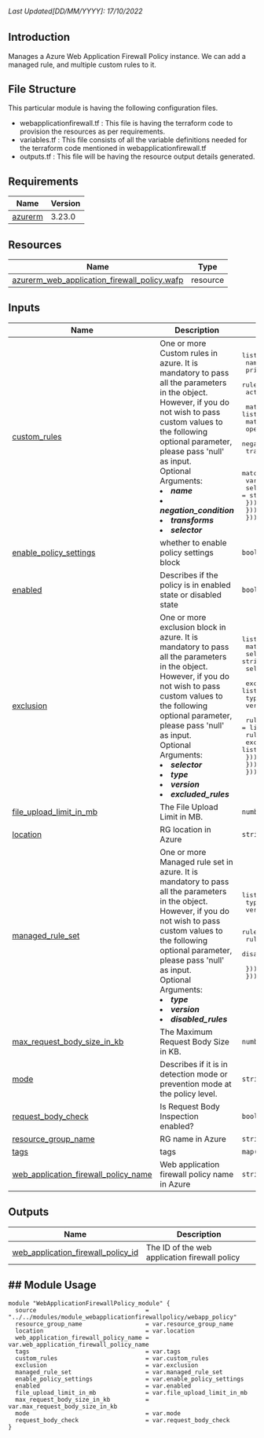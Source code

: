 <!-- BEGIN_TF_DOCS -->
###### Last Updated[DD/MM/YYYY]: 17/10/2022
## Introduction

Manages a Azure Web Application Firewall Policy instance. We can add a managed rule, and multiple custom rules to it. 

## File Structure 

This particular module is having the following configuration files.
- webapplicationfirewall.tf : This file is having the terraform code to provision the resources as per requirements.
- variables.tf : This file consists of all the variable definitions needed for the terraform code mentioned in webapplicationfirewall.tf
- outputs.tf : This file will be having the resource output details generated.

## Requirements

| Name | Version |
|------|---------|
| <a name="requirement_azurerm"></a> [azurerm](#requirement\_azurerm) | 3.23.0 |

## Resources

| Name | Type |
|------|------|
| [azurerm_web_application_firewall_policy.wafp](https://registry.terraform.io/providers/hashicorp/azurerm/latest/docs/resources/web_application_firewall_policy) | resource |

## Inputs

| Name | Description | Type | Default | Required |
|------|-------------|------|---------|:--------:|
| <a name="input_custom_rules"></a> [custom\_rules](#input\_custom\_rules) | One or more Custom rules in azure. It is mandatory to pass all the parameters in the object. However, if you do not wish to pass custom values to the following optional parameter, please pass 'null' as input. <br>Optional Arguments:<br><li>***name***<br><li>***negation_condition***<br><li>***transforms***<br><li>***selector*** | <pre>list(object({<br>    name      = string<br>    priority  = number<br>    rule_type = string<br>    action    = string<br><br>    match_conditions = list(object({<br>      match_values       = list(string)<br>      operator           = string<br>      negation_condition = bool<br>      transforms         = list(string)<br><br>      match_variables = list(object({<br>        variable_name = string<br>        selector      = string<br>      }))<br>    }))<br>  }))</pre> | n/a | no |
| <a name="input_enable_policy_settings"></a> [enable\_policy\_settings](#input\_enable\_policy\_settings) | whether to enable policy settings block | `bool` | n/a | no |
| <a name="input_enabled"></a> [enabled](#input\_enabled) | Describes if the policy is in enabled state or disabled state | `bool` | `true` | no |
| <a name="input_exclusion"></a> [exclusion](#input\_exclusion) | One or more exclusion block in azure. It is mandatory to pass all the parameters in the object. However, if you do not wish to pass custom values to the following optional parameter, please pass 'null' as input. <br>Optional Arguments:<br><li>***selector***<br><li>***type***<br><li>***version***<br><li>***excluded_rules*** | <pre>list(object({<br>    match_variables         = string<br>    selector                = string<br>    selector_match_operator = string<br><br>    excluded_rule_set = list(object({<br>      type    = string<br>      version = string<br><br>      rule_group = list(object({<br>        rule_group_name = string<br>        excluded_rules  = list(string)<br>      }))<br>    }))<br>  }))</pre> | n/a | no |
| <a name="input_file_upload_limit_in_mb"></a> [file\_upload\_limit\_in\_mb](#input\_file\_upload\_limit\_in\_mb) | The File Upload Limit in MB. | `number` | `100` | no |
| <a name="input_location"></a> [location](#input\_location) | RG location in Azure | `string` | n/a | no |
| <a name="input_managed_rule_set"></a> [managed\_rule\_set](#input\_managed\_rule\_set) | One or more Managed rule set in azure. It is mandatory to pass all the parameters in the object. However, if you do not wish to pass custom values to the following optional parameter, please pass 'null' as input. <br>Optional Arguments:<br><li>***type***<br><li>***version***<br><li>***disabled_rules*** | <pre>list(object({<br>    type    = string<br>    version = string<br><br>    rule_group_override = list(object({<br>      rule_group_name = string<br>      disabled_rules  = list(string)<br><br>    }))<br>  }))</pre> | n/a | yes |
| <a name="input_max_request_body_size_in_kb"></a> [max\_request\_body\_size\_in\_kb](#input\_max\_request\_body\_size\_in\_kb) | The Maximum Request Body Size in KB. | `number` | `128` | no |
| <a name="input_mode"></a> [mode](#input\_mode) | Describes if it is in detection mode or prevention mode at the policy level. | `string` | `"Prevention"` | no |
| <a name="input_request_body_check"></a> [request\_body\_check](#input\_request\_body\_check) | Is Request Body Inspection enabled? | `bool` | `true` | no |
| <a name="input_resource_group_name"></a> [resource\_group\_name](#input\_resource\_group\_name) | RG name in Azure | `string` | n/a | yes |
| <a name="input_tags"></a> [tags](#input\_tags) | tags | `map(string)` | n/a | yes |
| <a name="input_web_application_firewall_policy_name"></a> [web\_application\_firewall\_policy\_name](#input\_web\_application\_firewall\_policy\_name) | Web application firewall policy name in Azure | `string` | n/a | yes |

## Outputs

| Name | Description |
|------|-------------|
| <a name="output_web_application_firewall_policy_id"></a> [web\_application\_firewall\_policy\_id](#output\_web\_application\_firewall\_policy\_id) | The ID of the web application firewall policy |

## ## Module Usage

```
module "WebApplicationFirewallPolicy_module" {
  source                               = "../../modules/module_webapplicationfirewallpolicy/webapp_policy"
  resource_group_name                  = var.resource_group_name
  location                             = var.location
  web_application_firewall_policy_name = var.web_application_firewall_policy_name
  tags                                 = var.tags
  custom_rules                         = var.custom_rules
  exclusion                            = var.exclusion
  managed_rule_set                     = var.managed_rule_set
  enable_policy_settings               = var.enable_policy_settings
  enabled                              = var.enabled
  file_upload_limit_in_mb              = var.file_upload_limit_in_mb
  max_request_body_size_in_kb          = var.max_request_body_size_in_kb
  mode                                 = var.mode
  request_body_check                   = var.request_body_check
}
```
<!-- END_TF_DOCS -->